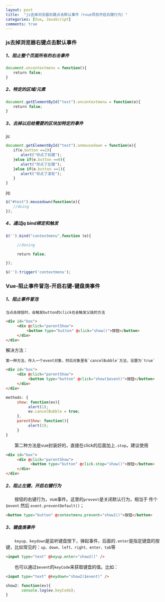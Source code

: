```yaml
---
layout: post
title:  "js去掉浏览器右键点击默认事件（+vue项目开启右键行为）"
categories: [Vue, JavaScript]
comments: true
---
```

<!--more-->

### js去掉浏览器右键点击默认事件

##### 1、阻止整个页面所有的右击事件

~~~ js
document.oncontextmenu = function(){
　　return false;
}
~~~ 

##### 2、特定的区域/元素

~~~ js
document.getElementById("test").oncontextmenu = function(e){
　　return false;
}
~~~ 

##### 3、去掉以后给需要的区块加特定的事件

js:
~~~ js
document.getElementById("test").onmousedown = function(e){
　　if(e.button ==2){
　　　　alert("你点了右键");
　　}else if(e.button ==0){
　　　　alert("你点了左键");
　　}else if(e.button ==1){
　　　　alert("你点了滚轮");
　　}
}
~~~ 

jq:
~~~ js
$("#test").mousedown(function(e){
　　//doing
});
~~~

##### 4、通过jq bind绑定和触发
 
~~~ js
$('').bind("contextmenu",function (e){

　　　//doning

　　　return false;

});

$('').trigger('contextmenu');
~~~ 
 
### Vue-阻止事件冒泡-开启右键-键盘类事件

##### 1、阻止事件冒泡

    当点击按钮时，会触发button的click也会触发父级的方法

~~~ html
<div id="box">
     <div @click="parentShow">
    　　  <button type="button" @click="show()">按钮</button>
     </div>
</div>
~~~

解决方法：

    第一种方法，传入一个event对象，然后对象里有`cancelBubble`方法，设置为`true`
    
~~~ html
<div id="box">
     <div @click="parentShow">
          <button type="button" @click="show($event)">按钮</button>
     </div>
</div>
~~~
~~~ js
methods: {
     show: function(ev){
          alert(1);
          ev.cancelBubble = true;
     },
     parentShow: function(){
          alert(2);
     }
}
~~~

　　第二种方法是vue封装好的，直接在click的后面加上`.stop`，建议使用

~~~ html
<div id="box">
     <div @click="parentShow">
           <button type="button" @click.stop="show()">按钮</button>
     </div>
</div>
~~~

##### 2、阻止左键，开启右键行为

　　按钮的右键行为，vue事件。这里的`prevent`是关闭默认行为，相当于 传个`$event` 然后 `event.preventDefault()`；

~~~ html
<button type="button" @contextmenu.prevent="show1()">按钮</button>
~~~

##### 3、键盘类事件

　　`keyup、keydown`是监听键盘按下，弹起事件，后面的`.enter`是指定键盘的按键，比如常见的：`up、down、left、right、enter、tab`等

~~~ html
<input type="text" @keyup.enter="show2()" />
~~~

　　也可以通过`$event`的`keyCode`来获取键盘的值。比如：

~~~ html
<input type="text" @keydown="show2($event)" />
~~~
~~~ js
show2: function(ev){
       console.log(ev.keyCode);
}
~~~
